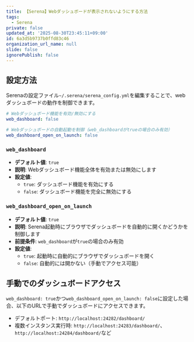 ```yaml
---
title: 【Serena】Webダッシュボードが表示されないようにする方法
tags:
  - Serena
private: false
updated_at: '2025-08-30T23:45:11+09:00'
id: 6a3d5b9737b0ffd83c46
organization_url_name: null
slide: false
ignorePublish: false
---
```

## 設定方法

Serenaの設定ファイル`~/.serena/serena_config.yml`を編集することで、webダッシュボードの動作を制御できます。

```yaml
# Webダッシュボード機能を有効/無効にする
web_dashboard: false

# Webダッシュボードの自動起動を制御（web_dashboardがtrueの場合のみ有効）
web_dashboard_open_on_launch: false
```

### `web_dashboard`
- **デフォルト値**: `true`
- **説明**: Webダッシュボード機能全体を有効または無効にします
- **設定値**:
  - `true`: ダッシュボード機能を有効にする
  - `false`: ダッシュボード機能を完全に無効にする

### `web_dashboard_open_on_launch`
- **デフォルト値**: `true`
- **説明**: Serena起動時にブラウザでダッシュボードを自動的に開くかどうかを制御します
- **前提条件**: `web_dashboard`が`true`の場合のみ有効
- **設定値**:
  - `true`: 起動時に自動的にブラウザでダッシュボードを開く
  - `false`: 自動的には開かない（手動でアクセス可能）

## 手動でのダッシュボードアクセス

`web_dashboard: true`かつ`web_dashboard_open_on_launch: false`に設定した場合、以下のURLで手動でダッシュボードにアクセスできます。

- デフォルトポート: `http://localhost:24282/dashboard/`
- 複数インスタンス実行時: `http://localhost:24283/dashboard/`、`http://localhost:24284/dashboard/`など
